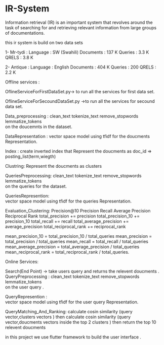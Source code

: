 # IR-System
Information retrieval (IR) is an important system that revolves around the task of searching for and retrieving relevant information from large groups of documentations.







this ir system is build on two data sets 




1-	Mr-tydi :
Language : SW (Swahili)
Documents : 137 K 
Queries : 3.3 K
QRELS : 3.8 K

2-	Antique :
Language : English
Documents : 404 K 
Queries : 200
QRELS : 2.2 K


Offline services :



OflineServiceForFirstDataSet.py-> to run all the services for first data set.



OflineServiceForSecoundDataSet.py ->to run all the services for secound data set.




Data_preprocessing :
   clean_text
   tokenize_text
   remove_stopwords
   lemmatize_tokens   
   on the doucemnts in the dataset.
   
   
   
   
DataRepresentation :
vector space model using tfidf for the doucments Representation.




Index :
create inverted index that Represent the doucments as doc_id => posting_list(term,wiegth)



Clustring:
Represent the doucments as clusters 




QueriesPreprocessing:
      clean_text
      tokenize_text
      remove_stopwords
      lemmatize_tokens   
      on the queries for the dataset.
      
      
      
      
      
QueriesRepresention:   
vector space model using tfidf for the queries Representation.  





Evaluation_Clustering:
        Precision@10
        Precision
        Recall
        Average Precision
        Reciprocal Rank
        total_precision += precision
        total_precision_10 += precision_10
        total_recall += recall
        total_average_precision += average_precision
        total_reciprocal_rank += reciprocal_rank
       
   mean_precision_10 = total_precision_10 / total_queries
   mean_precision = total_precision / total_queries
   mean_recall = total_recall / total_queries
   mean_average_precision = total_average_precision / total_queries
   mean_reciprocal_rank = total_reciprocal_rank / total_queries.
   
   
   
   
   
Online Services:


Search(End Point) -> take users query and returns the relevent doucments .
QueryPreprocessing :
     clean_text
      tokenize_text
      remove_stopwords
      lemmatize_tokens   
      on the user query .
      
      
      
QueryRepresention :    
vector space model using tfidf for the user query Representation.  




QueryMatching_And_Ranking:
calculate cosin similarity (query vector,clusters vectors )
then calculate cosin similarity (query vector,doucments vectors inside the top 2 clusters )
then return the top 10 relevent doucments




in this project we use flutter framework to build the user interface .



